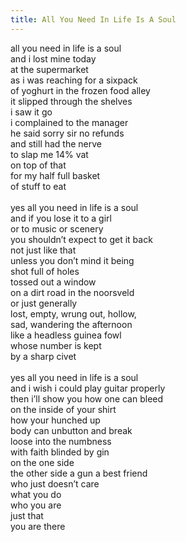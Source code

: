 ```yaml
---
title: All You Need In Life Is A Soul
---
```


all you need in life is a soul<br>
and i lost mine today<br>
at the supermarket<br>
as i was reaching for a sixpack<br>
of yoghurt in the frozen food alley<br>
it slipped through the shelves<br>
i saw it go<br>
i complained to the manager<br>
he said sorry sir no refunds<br>
and still had the nerve<br>
to slap me 14% vat<br>
on top of that<br>
for my half full basket<br>
of stuff to eat<br>
<br>
yes all you need in life is a soul<br>
and if you lose it to a girl<br>
or to music or scenery<br>
you shouldn’t expect to get it back<br>
not just like that<br>
unless you don’t mind it being<br>
shot full of holes<br>
tossed out a window<br>
on a dirt road in the noorsveld<br>
or just generally<br>
lost, empty, wrung out, hollow,<br>
sad, wandering the afternoon<br>
like a headless guinea fowl<br>
whose number is kept<br>
by a sharp civet<br>
<br>
yes all you need in life is a soul<br>
and i wish i could play guitar properly<br>
then i’ll show you how one can bleed<br>
on the inside of your shirt<br>
how your hunched up<br>
body can unbutton and break<br>
loose into the numbness<br>
with faith blinded by gin<br>
on the one side<br>
the other side a gun a best friend<br>
who just doesn’t care<br>
what you do<br>
who you are<br>
just that<br>
you are there<br>
